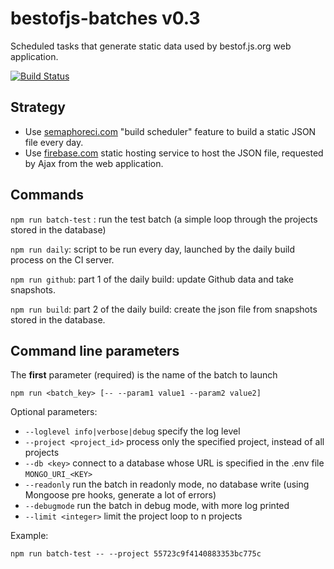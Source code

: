 # bestofjs-batches v0.3

Scheduled tasks that generate static data used by bestof.js.org web application.

[![Build Status](https://semaphoreci.com/api/v1/projects/add14899-9368-4ae3-89df-21c09c9e0c36/548282/badge.svg)](https://semaphoreci.com/mikeair/bestofjs-batches)

## Strategy

* Use [semaphoreci.com](https://semaphoreci.com/) "build scheduler" feature to build a static JSON file every day.
* Use [firebase.com](https://www.firebase.com/) static hosting service to host the JSON file, requested by Ajax from the web application.

## Commands

`npm run batch-test` : run the test batch (a simple loop through the projects stored in the database)

`npm run daily`: script to be run every day, launched by the daily build process on the CI server.

`npm run github`: part 1 of the daily build: update Github data and take snapshots.

`npm run build`: part 2 of the daily build: create the json file from snapshots stored in the database.


## Command line parameters

The **first** parameter (required) is the name of the batch to launch

```
npm run <batch_key> [-- --param1 value1 --param2 value2]
```

Optional parameters:

* `--loglevel info|verbose|debug` specify the log level
* `--project <project_id>` process only the specified project, instead of all projects
* `--db <key>` connect to a database whose URL is specified in the .env file `MONGO_URI_<KEY>`
* `--readonly` run the batch in readonly mode, no database write (using Mongoose pre hooks, generate a lot of errors)
* `--debugmode` run the batch in debug mode, with more log printed
* `--limit <integer>` limit the project loop to n projects

Example:

```
npm run batch-test -- --project 55723c9f4140883353bc775c
```
